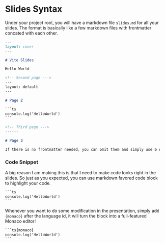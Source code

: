 # Slides Syntax

Under your project root, you will have a markdown file `slides.md` for all your slides. The format is basically like a few markdown files with frontmatter concated with each other.

```md
---
layout: cover
---

# Vite Slides

Hello World

<!-- Second page --->
---
layout: default
---

# Page 2

`​``ts
console.log('HelloWorld')
`​``

<!-- Third page --->
------

# Page 3

If there is no frontmatter needed, you can omit them and simply use 6 dashes.
```

### Code Snippet

A big reason I am making this is that I need to make code looks right in the slides. So just as you expected, you can use markdown favored code block to highlight your code.

```md
`​``ts
console.log('HelloWorld')
`​``
```

Whenever you want to do some modification in the presentation, simply add `{monaco}` after the language id, it will turn the block into a full-featured Monaco editor!

```md
`​``ts{monaco}
console.log('HelloWorld')
`​``
```
